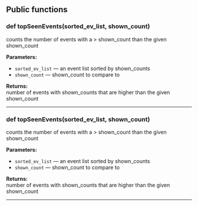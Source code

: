 ## Public functions

### def topSeenEvents(sorted_ev_list, shown_count)

counts the number of events with a > shown_count than the given shown_count

**Parameters:**
- `sorted_ev_list` &mdash; an event list sorted by shown_counts
- `shown_count` &mdash; shown_count to compare to


**Returns:**<br>
number of events with shown_counts that are higher than the given shown_count

---

### def topSeenEvents(sorted_ev_list, shown_count)

counts the number of events with a > shown_count than the given shown_count

**Parameters:**
- `sorted_ev_list` &mdash; an event list sorted by shown_counts
- `shown_count` &mdash; shown_count to compare to


**Returns:**<br>
number of events with shown_counts that are higher than the given shown_count

---

